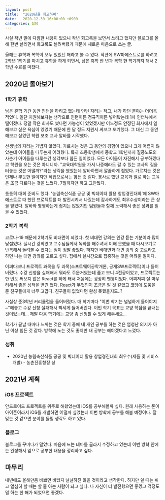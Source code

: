 ```yaml
---
layout: post
title:  "2020년을 회고하며"
date:   2020-12-30 16:00:00 +0900
categories: 잡담
---
```

사실 작년 말에 다짐한 내용이 있으니 작년 회고록을 보면서 쓰려고 했지만 블로그를 올해 한번 날리면서 회고록도 날려버렸기 때문에 새로운 마음으로 쓰는 글.

올해는 휴학과 복학이 모두 있었던 해라고 볼 수 있다. 작년에 SW마에스트로를 하려고 2학년 1학기를 마치고 휴학을 하게 되면서, 남은 휴학 반 년과 복학 한 학기까지 해서 2학년 수료를 마쳤다.

## 2020년 돌아보기

### 1학기 휴학

남은 휴학 기간 동안 인턴을 하려고 했는데 인턴 자리는 적고, 내가 하던 분야는 더더욱 적었다. 일단 지원해보자는 생각으로 인턴이든 정규직이든 넣어봤는데 1차 인터뷰에서 떨어졌다. 정말 작은 회사도 썼다면 가능성이 있었겠지만 어느정도 안정된 회사에서 일해보고 싶은 욕심이 있었기 때문에 한 달 정도 지원서 써보고 포기했다. 그 대신 그 동안 해보고 싶었던 학원 보조 교사 알바를 시작했다.

선생님의 자리는 가볍지 않았다. 가르치는 것은 그 동안의 경험이 있으니 크게 어렵지 않았는데 아이들을 다루는게 어려웠다. 특히 초등학생에서 중학교 1학년까지 질풍노도의 사춘기 아이들을 다루는건 생각보다 힘든 일이었다. 모든 아이들이 자진해서 공부하겠다고 학원을 오는 것은 아니니까. "교육대학원을 가서 나중에라도 갈 수 있는 교사의 길을 터놓는 것은 어떨까?"라는 생각을 했었는데 알바하면서 깔끔하게 접었다. 가르치는 것은 언제나 뿌듯한 일이지만 직업으로서는 힘든 것 같다. 봉사로 했던 교육과 일로 하는 교육은 조금 다르다는 것을 느꼈다. 7월까지만 하고 그만뒀다.

틈틈히 대회 준비도 했다. '농림축산식품 공공 및 빅데이터 활용 창업경진대회'에 SW마에스트로 때 했던 프로젝트를 더 발전시켜서 나갔는데 감사하게도 최우수상이라는 큰 상을 받았다. 알바와 병행하는게 쉽지는 않았지만 팀원들과 함께 노력해서 좋은 성과를 얻을 수 있었다.

### 2학기 복학

코로나-19 때문에 2학기도 비대면이 되었다. 첫 비대면 강의는 인강 듣는 기분이라 많이 낯설었다. 실시간 강의였고 교수님들께서 녹화를 해주셔서 이해 못했을 때 다시보기로 반복해서 돌려볼 수 있다는 점이 정말 좋았다. 하지만 비대면과 대면 강의 중 고르라고 하면 나는 대면 강의를 고르고 싶다. 집에서 실시간으로 집중하는 것은 어려운 일이다.

어쩌다보니 프로젝트 과목을 두 과목(소프트웨어공학개론, 공개SW프로젝트)이나 들어버렸다. 수강 신청을 실패해서 뭐라도 주운거였는데 줍고 보니 4전공이었고, 프로젝트는 한 번도 써보지 않은 React를 하게 돼서 처음에는 굉장히 멘붕이었다. 어찌저찌 잘 마무리해서 좋은 성적을 받긴 했다. React가 무엇인지 조금은 알 것 같았고 코딩에 도움을 준 친구들에게 너무 고맙다. 친구들이 없었다면 완성 못했을지도..?

사실상 준3학년 커리큘럼을 들어버렸다. 매 학기마다 "이번 학기는 널널하게 들어야지~"해놓고 수강 신청 실패해서 빡세게 들어버린다. 이번 학기 목표는 교양 학점을 끝내는 것이었는데... 제발 다음 학기에는 교양 좀 신청할 수 있게 해주세요...

학기가 끝날 때마다 느끼는 것은 학기 중에 내 개인 공부를 하는 것은 엄청난 의지가 아닌 이상 힘든 것 같다. 방학에 노는 것도 좋지만 내 공부는 해야겠다고 느꼈다.

### 성취

- 2020년 농림축산식품 공공 및 빅데이터 활용 창업경진대회 최우수(제품 및 서비스 개발) - 농촌진흥청장 상

## 2021년 계획

### iOS 프로젝트

안드로이드 프로젝트를 위주로 해왔었는데 iOS를 공부해볼까 싶다. 원래 사용하는 폰이 아이폰이라서 iOS를 개발하면 어떨까 싶었는데 이번 방학에 공부를 해볼 예정이다. 잘 맞는 것 같으면 분야를 돌릴 생각도 하고 있다.

### 블로그

블로그를 꾸미다가 말았다. 마음에 드는 테마를 골라서 수정하고 있는데 이번 방학 안에는 완성해서 앞으로 공부한 내용을 정리하고 싶다.

## 마무리

내년에도 올해만큼 바쁘면 바빴지 널널하진 않을 것이라고 생각한다. 하지만 쉴 때는 쉬고 열심히 할 때는 할 줄 아는 사람이 되고 싶다. 나 자신이 더 발전했으면 좋겠고 걱정도 덜 하는 한 해가 되었으면 좋겠다.